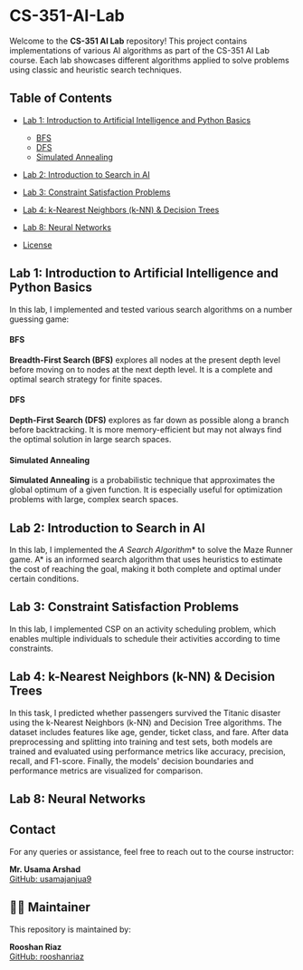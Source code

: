 # CS-351-AI-Lab

Welcome to the **CS-351 AI Lab** repository! This project contains implementations of various AI algorithms as part of the CS-351 AI Lab course. Each lab showcases different algorithms applied to solve problems using classic and heuristic search techniques.

## Table of Contents

- [Lab 1: Introduction to Artificial Intelligence and Python Basics](#lab-1-introduction-to-artificial-intelligence-and-python-basics)
  - [BFS](#bfs)
  - [DFS](#dfs)
  - [Simulated Annealing](#simulated-annealing)
- [Lab 2: Introduction to Search in AI](#lab-2-introduction-to-search-in-ai)
- [Lab 3: Constraint Satisfaction Problems](#lab-3-constraint-satisfaction-problems)
- [Lab 4: k-Nearest Neighbors (k-NN) & Decision Trees](#lab-4-k-nearest-neighbors-(knn)-&-decision-trees)
- [Lab 8: Neural Networks](#lab-8-neural-networks)

- [License](#license)

## Lab 1: Introduction to Artificial Intelligence and Python Basics

In this lab, I implemented and tested various search algorithms on a number guessing game:

#### BFS

**Breadth-First Search (BFS)** explores all nodes at the present depth level before moving on to nodes at the next depth level. It is a complete and optimal search strategy for finite spaces.

#### DFS

**Depth-First Search (DFS)** explores as far down as possible along a branch before backtracking. It is more memory-efficient but may not always find the optimal solution in large search spaces.

#### Simulated Annealing

**Simulated Annealing** is a probabilistic technique that approximates the global optimum of a given function. It is especially useful for optimization problems with large, complex search spaces.

## Lab 2: Introduction to Search in AI

In this lab, I implemented the **A* Search Algorithm** to solve the Maze Runner game. A* is an informed search algorithm that uses heuristics to estimate the cost of reaching the goal, making it both complete and optimal under certain conditions.

## Lab 3: Constraint Satisfaction Problems

In this lab, I implemented CSP on an activity scheduling problem, which enables multiple individuals to schedule their activities according to time constraints.

## Lab 4: k-Nearest Neighbors (k-NN) & Decision Trees

In this task, I predicted whether passengers survived the Titanic disaster using the k-Nearest Neighbors (k-NN) and Decision Tree algorithms. The dataset includes features like age, gender, ticket class, and fare. After data preprocessing and splitting into training and test sets, both models are trained and evaluated using performance metrics like accuracy, precision, recall, and F1-score. Finally, the models' decision boundaries and performance metrics are visualized for comparison.

## Lab 8: Neural Networks



## Contact

For any queries or assistance, feel free to reach out to the course instructor:

**Mr. Usama Arshad**  
[GitHub: usamajanjua9](https://github.com/usamajanjua9)

## 🙋‍♂️ Maintainer

This repository is maintained by:

**Rooshan Riaz**  
[GitHub: rooshanriaz](https://github.com/rooshanriaz)
